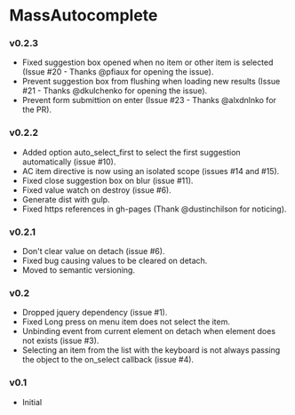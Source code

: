 MassAutocomplete
================

### v0.2.3
- Fixed suggestion box opened when no item or other item is selected (Issue #20 - Thanks @pfiaux for opening the issue).
- Prevent suggestion box from flushing when loading new results (Issue #21 - Thanks @dkulchenko for opening the issue).
- Prevent form submittion on enter (Issue #23 - Thanks @alxdnlnko  for the PR).

### v0.2.2
- Added option auto_select_first to select the first suggestion automatically (issue #10).
- AC item directive is now using an isolated scope (issues #14 and #15).
- Fixed close suggestion box on blur (issue #11).
- Fixed value watch on destroy (issue #6).
- Generate dist with gulp.
- Fixed https references in gh-pages (Thank @dustinchilson for noticing).

### v0.2.1
- Don't clear value on detach (issue #6).
- Fixed bug causing values to be cleared on detach.
- Moved to semantic versioning.

### v0.2
- Dropped jquery dependency (issue #1).
- Fixed Long press on menu item does not select the item.
- Unbinding event from current element on detach when element does not exists (issue #3).
- Selecting an item from the list with the keyboard is not always passing the object to the on_select callback (issue #4).

### v0.1
- Initial
